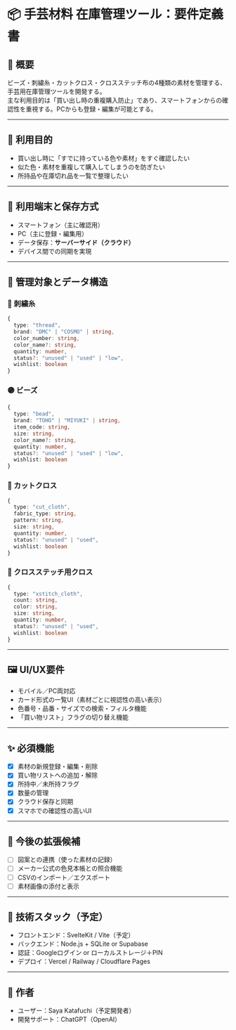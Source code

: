 # 📦 手芸材料 在庫管理ツール：要件定義書

## 🧭 概要

ビーズ・刺繍糸・カットクロス・クロスステッチ布の4種類の素材を管理する、手芸用在庫管理ツールを開発する。  
主な利用目的は「買い出し時の重複購入防止」であり、スマートフォンからの確認性を重視する。PCからも登録・編集が可能とする。

---

## 🎯 利用目的

- 買い出し時に「すでに持っている色や素材」をすぐ確認したい
- 似た色・素材を重複して購入してしまうのを防ぎたい
- 所持品や在庫切れ品を一覧で整理したい

---

## 📱 利用端末と保存方式

- スマートフォン（主に確認用）
- PC（主に登録・編集用）
- データ保存：**サーバーサイド（クラウド）**
- デバイス間での同期を実現

---

## 🧩 管理対象とデータ構造

### 🧵 刺繍糸

```ts
{
  type: "thread",
  brand: "DMC" | "COSMO" | string,
  color_number: string,
  color_name?: string,
  quantity: number,
  status?: "unused" | "used" | "low",
  wishlist: boolean
}
```

### 🟣 ビーズ

```ts
{
  type: "bead",
  brand: "TOHO" | "MIYUKI" | string,
  item_code: string,
  size: string,
  color_name?: string,
  quantity: number,
  status?: "unused" | "used" | "low",
  wishlist: boolean
}
```

### 🧵 カットクロス

```ts
{
  type: "cut_cloth",
  fabric_type: string,
  pattern: string,
  size: string,
  quantity: number,
  status?: "unused" | "used",
  wishlist: boolean
}
```

### 🧵 クロスステッチ用クロス

```ts
{
  type: "xstitch_cloth",
  count: string,
  color: string,
  size: string,
  quantity: number,
  status?: "unused" | "used",
  wishlist: boolean
}
```

---

## 🖼️ UI/UX要件

- モバイル／PC両対応
- カード形式の一覧UI（素材ごとに視認性の高い表示）
- 色番号・品番・サイズでの検索・フィルタ機能
- 「買い物リスト」フラグの切り替え機能

---

## ✨ 必須機能

- [x] 素材の新規登録・編集・削除
- [x] 買い物リストへの追加・解除
- [x] 所持中／未所持フラグ
- [x] 数量の管理
- [x] クラウド保存と同期
- [x] スマホでの確認性の高いUI

---

## 🌱 今後の拡張候補

- [ ] 図案との連携（使った素材の記録）
- [ ] メーカー公式の色見本帳との照合機能
- [ ] CSVのインポート／エクスポート
- [ ] 素材画像の添付と表示

---

## 🚧 技術スタック（予定）

- フロントエンド：SvelteKit / Vite（予定）
- バックエンド：Node.js + SQLite or Supabase
- 認証：Googleログイン or ローカルストレージ＋PIN
- デプロイ：Vercel / Railway / Cloudflare Pages

---

## 👤 作者

- ユーザー：Saya Katafuchi（予定開発者）
- 開発サポート：ChatGPT（OpenAI）

